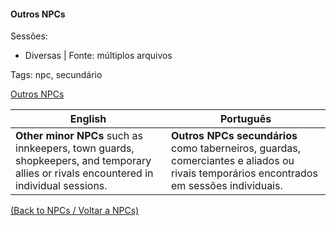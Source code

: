 
#### Outros NPCs

Sessões:  
- Diversas | Fonte: múltiplos arquivos

Tags: npc, secundário

[Outros NPCs](outros_npcs.png)

| English | Português |
|---------|-----------|
| **Other minor NPCs** such as innkeepers, town guards, shopkeepers, and temporary allies or rivals encountered in individual sessions. | **Outros NPCs secundários** como taberneiros, guardas, comerciantes e aliados ou rivais temporários encontrados em sessões individuais. |

[(Back to NPCs / Voltar a NPCs)](npcs.md)

